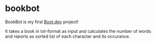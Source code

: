 # bookbot

BookBot is my first [Boot.dev](https://www.boot.dev) project!

It takes a book in txt-format as input and calculates the number of words and reports as sorted list of each character and its occurance.

